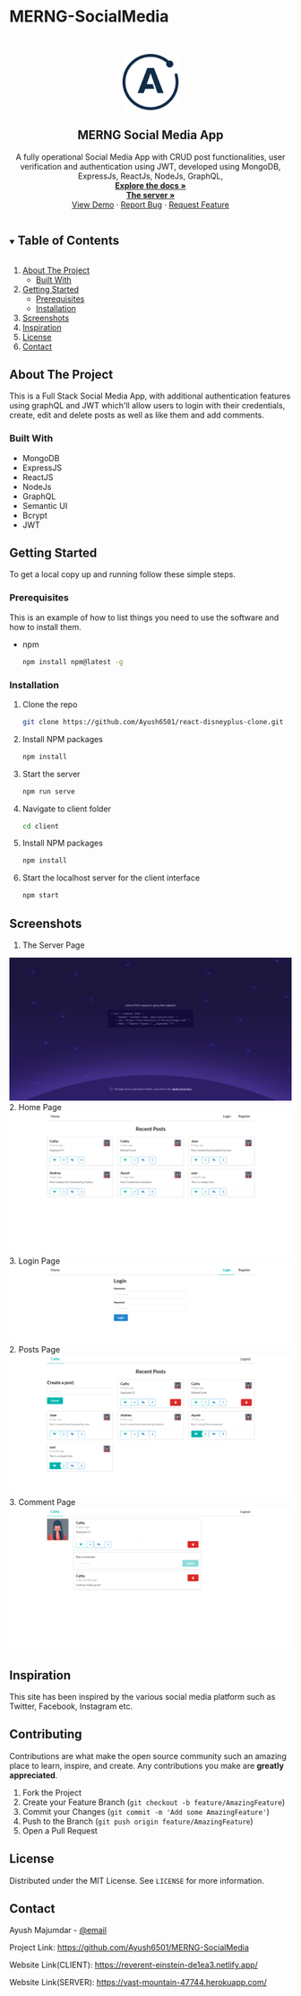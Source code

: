 # MERNG-SocialMedia
<!-- PROJECT LOGO -->
<br />
<p align="center">
  <a href="https://github.com/github_username/repo_name">
    <img src="images/logo.svg" alt="Logo" width="100" height="100">
  </a>

  <h2 align="center">MERNG Social Media App</h2>

  <p align="center">
    A fully operational Social Media App with CRUD post functionalities, user verification and authentication using JWT, developed using
    MongoDB,
    ExpressJs,
    ReactJs,
    NodeJs,
    GraphQL,
    <br />
    <a href="https://github.com/Ayush6501/MERNG-SocialMedia"><strong>Explore the docs »</strong></a>
    <br />
    <a href="https://vast-mountain-47744.herokuapp.com/"><strong>The server »</strong></a>
    <br />
    <a href="https://reverent-einstein-de1ea3.netlify.app/">View Demo</a>
    ·
    <a href="https://github.com/Ayush6501/MERNG-SocialMedia">Report Bug</a>
    ·
    <a href="https://github.com/Ayush6501/MERNG-SocialMedia/issues">Request Feature</a>
  </p>
</p>



<!-- TABLE OF CONTENTS -->
<details open="open">
  <summary><h2 style="display: inline-block">Table of Contents</h2></summary>
  <ol>
    <li>
      <a href="#about-the-project">About The Project</a>
      <ul>
        <li><a href="#built-with">Built With</a></li>
      </ul>
    </li>
    <li>
      <a href="#getting-started">Getting Started</a>
      <ul>
        <li><a href="#prerequisites">Prerequisites</a></li>
        <li><a href="#installation">Installation</a></li>
      </ul>
    </li>
    <li><a href="#screenshots">Screenshots</a></li>
    <li><a href="#inspiration">Inspiration</a></li>
    <li><a href="#license">License</a></li>
    <li><a href="#contact">Contact</a></li>
  </ol>
</details>



<!-- ABOUT THE PROJECT -->
## About The Project

This is a Full Stack Social Media App, with additional authentication features using graphQL and JWT which'll allow users
to login with their credentials, create, edit and delete posts as well as like them and add comments.

### Built With

* MongoDB
* ExpressJS
* ReactJS
* NodeJs
* GraphQL
* Semantic UI
* Bcrypt
* JWT



<!-- GETTING STARTED -->
## Getting Started

To get a local copy up and running follow these simple steps.

### Prerequisites

This is an example of how to list things you need to use the software and how to install them.
* npm
  ```sh
  npm install npm@latest -g
  ```

### Installation

1. Clone the repo
   ```sh
   git clone https://github.com/Ayush6501/react-disneyplus-clone.git
   ```
2. Install NPM packages 
   ```sh
   npm install
   ```
3. Start the server 
   ```sh
   npm run serve
   ```
4. Navigate to client folder
   ```sh
   cd client
   ```
5. Install NPM packages 
   ```sh
   npm install
   ```
6. Start the localhost server for the client interface
   ```sh
   npm start
   ```

<!-- SC EXAMPLES -->
## Screenshots

1. The Server Page
<img src="images/sc1.png" alt="Logo">
2. Home Page
<img src="images/sc2.png" alt="Logo">
3. Login Page
<img src="images/sc3.png" alt="Logo">
2. Posts Page
<img src="images/sc4.png" alt="Logo">
3. Comment Page
<img src="images/sc5.png" alt="Logo">


<!-- Inspiration -->
## Inspiration

This site has been inspired by the various social media platform such as Twitter, Facebook, Instagram etc.


<!-- CONTRIBUTING -->
## Contributing

Contributions are what make the open source community such an amazing place to learn, inspire, and create. Any contributions you make are **greatly appreciated**.

1. Fork the Project
2. Create your Feature Branch (`git checkout -b feature/AmazingFeature`)
3. Commit your Changes (`git commit -m 'Add some AmazingFeature'`)
4. Push to the Branch (`git push origin feature/AmazingFeature`)
5. Open a Pull Request



<!-- LICENSE -->
## License

Distributed under the MIT License. See `LICENSE` for more information.



<!-- CONTACT -->
## Contact

Ayush Majumdar - [@email](ayushmajumdar6501@gmail.com)

Project Link: https://github.com/Ayush6501/MERNG-SocialMedia

Website Link(CLIENT): https://reverent-einstein-de1ea3.netlify.app/

Website Link(SERVER): https://vast-mountain-47744.herokuapp.com/
